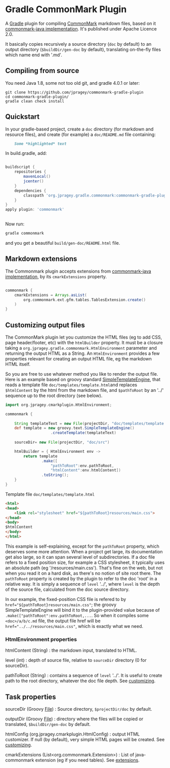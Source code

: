 # Gradle CommonMark Plugin

A [Gradle](https://gradle.org) plugin for compiling [CommonMark](http://commonmark.org) markdown files, based on it [commonmark-java implementation][commonmark-java-implementation].
It's published under Apache Licence 2.0.

It basically copies recursively a source directory (`doc` by default) to an output directory (`$buildDir/gen-doc` by default), translating 
on-the-fly files which name end with '.md'.

## Compiling from source

You need Java 1.8, some not too old git, and gradle 4.0.1 or later:

``` shell
git clone https://github.com/jpragey/commonmark-gradle-plugin
cd commonmark-gradle-plugin/
gradle clean check install
```

## Quickstart

In your gradle-based project, create a `doc` directory (for markdown and resource files), and create (for example) a `doc/README.md` 
file containing:  

``` Markdown
    Some *highlighted* text
```

In build.gradle, add:

``` groovy

buildscript {
    repositories {
        mavenLocal()
        jcenter()
    }
    dependencies {
        classpath 'org.jpragey.gradle.commonmark:commonmark-gradle-plugin:0.1.0'
    }
}
apply plugin: 'commonmark'
 
```

Now run:

``` bash
gradle commonmark
```

and you get a beautiful `build/gen-doc/README.html` file. 

## <a name="extensions" id="extensions"></a>Markdown extensions

The Commonmark plugin accepts extensions from [commonmark-java implementation](https://github.com/atlassian/commonmark-java#extensions), 
by its `cmarkExtensions` property.
 

``` groovy

commonmark {
    cmarkExtensions = Arrays.asList(
        org.commonmark.ext.gfm.tables.TablesExtension.create()
    )
}
```

## <a name="customizing"></a>Customizing output files 

The CommonMark plugin let you customize the HTML files (eg to add CSS, page header/footer, etc)
with the `htmlBuilder` property. It must be a closure taking a `org.jpragey.gradle.commonmark.HtmlEnvironment` parameter and returning the output HTML as a String. An `HtmlEnvironment` provides a few properties relevant for creating an output HTML file, eg the markdown HTML itself.

So you are free to use whatever method you like to render the output file. Here is an example based on groovy
standard [SimpleTemplateEngine](http://docs.groovy-lang.org/latest/html/api/groovy/text/SimpleTemplateEngine.html), 
that reads a template file `doc/templates/template.html`and replaces `$htmlContent` by the html from the markdown file, and `$pathToRoot` by an '../' sequence up to the root directory (see below).  

``` groovy
import org.jpragey.cmarkplugin.HtmlEnvironment;

commonmark {
    
    String templateText = new File(projectDir, "doc/templates/template.html").text;
    def template = new groovy.text.SimpleTemplateEngine()
                    .createTemplate(templateText)
    
    sourceDir= new File(projectDir, "doc/src")

    htmlBuilder = { HtmlEnvironment env ->
        return template
                .make([
                    "pathToRoot":env.pathToRoot,
                    "htmlContent":env.htmlContent])
                .toString();
    }
}
```
Template file `doc/templates/template.html`

``` html
<html>
<head>
    <link rel="stylesheet" href="${pathToRoot}resources/main.css">
</head>
<body>
$htmlContent
</body>
</html>
```

This example is self-explaining, except for the `pathToRoot` property, which deserves some more attention.
When a project get large, its documentation get also large, so it can span several level of subdirectories.
If a doc file refers to a fixed position size, for example a CSS stylesheet, it typically uses an absolute
path (eg '/resources/main.css'). That's fine on the web, but not when you read it on a hard disk, as there's 
no notion of site root there.
The `pathToRoot` property is created by the plugin to refer to the doc 'root' in a relative way. It is simply
a sequence of `level` '../', where `level` is the depth of the source file, calculated from the doc source directory.

In our example, the fixed-position CSS file is refered to by `href="${pathToRoot}resources/main.css"`; 
the groovy SimpleTemplateEngine will bind it to the plugin-provided value because of `.make(["pathToRoot":env.pathToRoot,...`.
So when it compiles some `<doc>/a/b/c.md` file, the output file href will be `href="../../resources/main.css"`,
which is exactly what we need. 

### HtmlEnvironment properties

htmlContent (String)
: the markdown input, translated to HTML.

level (int)
: depth of source file, relative to `sourceDir` directory (0 for sourceDir).

pathToRoot (String)
: contains a sequence of `level` '../'. It is useful to create path to the root directory, whatever the doc file depth.
See [customizing](#customiSzing).   



## Task properties
sourceDir (Groovy [File](http://docs.groovy-lang.org/latest/html/groovy-jdk/java/io/File.html))
: Source directory, `$projectDir/doc` by default.

outputDir (Groovy [File](http://docs.groovy-lang.org/latest/html/groovy-jdk/java/io/File.html))
: directory where the files will be copied or translated, `$buildDir/gen-doc` by default. 

htmlConfig (org.jpragey.cmarkplugin.HtmlConfig)
: output HTML customizer. If null (by default), very simple HTML pages will be created. See [customizing](#customizing).

cmarkExtensions (List<org.commonmark.Extension>)
: List of java-commonmark extension (eg if you need tables). See [extensions](#extensions).



[commonmark-java-implementation]: https://github.com/atlassian/commonmark-java
[groovy.text.SimpleTemplateEngine]: http://docs.groovy-lang.org/latest/html/api/groovy/text/SimpleTemplateEngine.html

